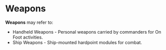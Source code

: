 # Weapons
**Weapons** may refer to:

- Handheld Weapons - Personal weapons carried by commanders for On Foot activities.
- Ship Weapons - Ship-mounted hardpoint modules for combat.